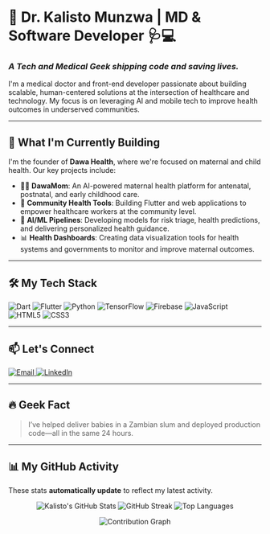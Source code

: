 # 🧬 Dr. Kalisto Munzwa | MD & Software Developer 🩺💻

### *A Tech and Medical Geek shipping code and saving lives.*

I'm a medical doctor and front-end developer passionate about building scalable, human-centered solutions at the intersection of healthcare and technology. My focus is on leveraging AI and mobile tech to improve health outcomes in underserved communities.

---

## 🚀 What I'm Currently Building

I'm the founder of **Dawa Health**, where we're focused on maternal and child health. Our key projects include:

-   🤰🏽 **DawaMom**: An AI-powered maternal health platform for antenatal, postnatal, and early childhood care.
-   📱 **Community Health Tools**: Building Flutter and web applications to empower healthcare workers at the community level.
-   🧠 **AI/ML Pipelines**: Developing models for risk triage, health predictions, and delivering personalized health guidance.
-   📊 **Health Dashboards**: Creating data visualization tools for health systems and governments to monitor and improve maternal outcomes.

---

## 🛠️ My Tech Stack

![Dart](https://img.shields.io/badge/Dart-0175C2?style=for-the-badge&logo=dart&logoColor=white)
![Flutter](https://img.shields.io/badge/Flutter-02569B?style=for-the-badge&logo=flutter&logoColor=white)
![Python](https://img.shields.io/badge/Python-3776AB?style=for-the-badge&logo=python&logoColor=white)
![TensorFlow](https://img.shields.io/badge/TensorFlow-FF6F00?style=for-the-badge&logo=tensorflow&logoColor=white)
![Firebase](https://img.shields.io/badge/Firebase-FFCA28?style=for-the-badge&logo=firebase&logoColor=black)
![JavaScript](https://img.shields.io/badge/JavaScript-F7DF1E?style=for-the-badge&logo=javascript&logoColor=black)
![HTML5](https://img.shields.io/badge/HTML5-E34F26?style=for-the-badge&logo=html5&logoColor=white)
![CSS3](https://img.shields.io/badge/CSS3-1572B6?style=for-the-badge&logo=css3&logoColor=white)

---

## 📫 Let's Connect

<p align="left">
  <a href="mailto:tafadzwa@dawa-health.com" target="_blank">
    <img src="https://img.shields.io/badge/Email-D14836?style=for-the-badge&logo=gmail&logoColor=white" alt="Email"/>
  </a>
  <a href="https://linkedin.com/in/kmunzwa" target="_blank">
    <img src="https://img.shields.io/badge/LinkedIn-0A66C2?style=for-the-badge&logo=linkedin&logoColor=white" alt="LinkedIn"/>
  </a>
</p>

---

## 🔥 Geek Fact

> I’ve helped deliver babies in a Zambian slum and deployed production code—all in the same 24 hours.

---

## 📊 My GitHub Activity

These stats **automatically update** to reflect my latest activity.

<p align="center">
  <img src="https://github-readme-stats.vercel.app/api?username=kalisto263&show_icons=true&theme=gruvbox&rank_icon=github&hide_border=true" alt="Kalisto's GitHub Stats" />
  <img src="https://github-readme-streak-stats.herokuapp.com/?user=kalisto263&theme=gruvbox&hide_border=true" alt="GitHub Streak" />
  <img src="https://github-readme-stats.vercel.app/api/top-langs/?username=kalisto263&layout=compact&theme=gruvbox&hide_border=true" alt="Top Languages" />
</p>

<p align="center">
  <img src="https://github-readme-activity-graph.vercel.app/graph?username=kalisto263&theme=gruvbox&hide_border=true&color=8ec07c" alt="Contribution Graph" />
</p>

